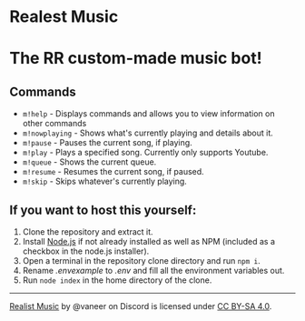 # Realest Music
# The RR custom-made music bot!
## Commands

- `m!help` - Displays commands and allows you to view information on other commands
- `m!nowplaying` - Shows what's currently playing and details about it.
- `m!pause` - Pauses the current song, if playing.
- `m!play` - Plays a specified song. Currently only supports Youtube.
- `m!queue` - Shows the current queue.
- `m!resume` - Resumes the current song, if paused.
- `m!skip` - Skips whatever's currently playing.

## If you want to host this yourself:
1. Clone the repository and extract it.
2. Install [Node.js](https://nodejs.org/en) if not already installed as well as NPM (included as a checkbox in the node.js installer).
3. Open a terminal in the repository clone directory and run `npm i`.
4. Rename *.envexample* to *.env* and fill all the environment variables out.
5. Run `node index` in the home directory of the clone.
---
[Realist Music](https://github.com/Vaneer420/realest-music) by @vaneer on Discord is licensed under [CC BY-SA 4.0](https://creativecommons.org/licenses/by-sa/4.0/).